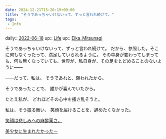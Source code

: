 ```yaml
---
date: 2024-12-21T15:20:19+09:00
title: "そうであっちゃいけないって、ずっと言われ続けて。"
tags:
 - Info
---
```


daily:: [2022-06-18](../Daily_Note/2022-06-18.md)
up:: [Life](../Bar/Novel/Chaos/Life.md)
up:: [Eika_Mitsunagi](../Bar/Novel/Nacaria/Eika_Mitsunagi.md)

そうであっちゃいけないって、ずっと言われ続けて。
だから、参照した。そこに何もなくったって、満足していられるように。
その中身が変わってしまっても、何も無くなっていても、世界が、私自身が、その足をとどめることのないように――

――だって、私は。
そうであれと、願われたから。

そうであったことで、
誰かが喜んでいたから。

たとえ私が、
どれほどその心中を搔き乱そうと。

私は、そう振る舞い、
笑顔を届けることを、辞めたくなかった。


[笑顔は悲しみへの麻酔薬さ。](笑顔は悲しみへの麻酔薬さ。.md)

[美少女に生まれたかったー](Blogger/美少女に生まれたかったー.md)

